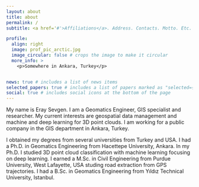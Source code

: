 ```yaml
---
layout: about
title: about
permalink: /
subtitle: <a href='#'>Affiliations</a>. Address. Contacts. Motto. Etc.

profile:
  align: right
  image: prof_pic_arctic.jpg
  image_circular: false # crops the image to make it circular
  more_info: >
    <p>Somewhere in Ankara, Turkey</p>


news: true # includes a list of news items
selected_papers: true # includes a list of papers marked as "selected={true}"
social: true # includes social icons at the bottom of the page
---
```


My name is Eray Sevgen. I am a Geomatics Engineer, GIS specialist and researcher. My current interests are geospatial data management and machine and deep learning for 3D point clouds. I am working for a public company in the GIS department in Ankara, Turkey. 

I obtained my degrees from several universities from Turkey and USA. I had a Ph.D. in Geomatics Engineering from Hacettepe University, Ankara. In my Ph.D. I studied 3D point cloud classification with machine learning focusing on deep learning. I earned a M.Sc. in Civil Engineering from Purdue University, West Lafayette, USA studing road extraction from GPS trajectories. I had a B.Sc. in Geomatics Engineering from Yıldız Technical University, Istanbul.
